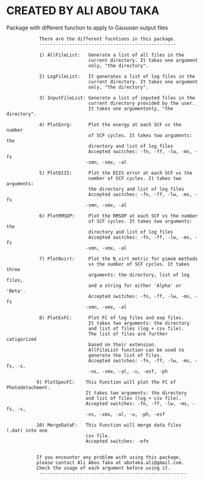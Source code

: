 # CREATED BY ALI ABOU TAKA
Package with different function to apply to Gaussian output files

                There are the different fucntions in this package.
                --------------------------------------------------

                1) AllFileList:   Generate a list of all files in the
                                  current directory. It takes one argument
                                  only, "the directory".

                2) LogFileList:   It generates a list of log files in the
                                  current directory. It takes one argument
                                  only, "the directory".

                3) InputFileList: Generate a list of inputed files in the
                                  current directory provided by the user.
                                  It takes one argumentonly, "the directory".

                4) PlotEnrg:      Plot the energy at each SCF vs the number
                                  of SCF cycles. It takes two arguments: the
                                  directory and list of log files
                                  Accepted switches: -fn, -ff, -lw, -ms, -fs
                                 -xmn, -xmx, -al

                5) PlotDIIS:      Plot the DIIS error at each SCF vs the
                                  number of SCF cycles. It takes two arguments:
                                  the directory and list of log files
                                  Accepted switches: -fn, -ff, -lw, -ms, -fs
                                 -xmn, -xmx, -al

                6) PlotRMSDP:     Plot the RMSDP at each SCF vs the number
                                  of SCF cycles. It takes two arguments: the
                                  directory and list of log files
                                  Accepted switches: -fn, -ff, -lw, -ms, -fs
                                 -xmn, -xmx, -al

                7) PlotNvirt:     Plot the N_virt metric for pimom methods
                                  vs the number of SCF cycles. It takes three
                                  arguments: the directory, list of log files,
                                  and a string for either 'Alpha' or 'Beta'.
                                  Accepted switches: -fn, -ff, -lw, -ms, -fs
                                 -xmn, -xmx, -al

                8) PlotExFC:      Plot FC of log files and exp files.
                                  It takes two arguments: the directory
                                  and list of files (log + csv file).
                                  The list of files are further catigorized
                                  based on their extension.
                                  AllFileList function can be used to
                                  generate the list of files.
                                  Accepted switches: -fn, -ff, -lw, -ms, -fs, -s,
                                  -ns, -xmx, -al, -u, -esf, -ph                                  

               9) PlotSpecFC:    This Function will plot the FC of Photodetachment.
                                 It takes two arguments: the directory
                                 and list of files (log + csv file).
                                 Accepted switches: -fn, -ff, -lw, -ms, -fs, -s,
                                 -ns, -xmx, -al, -u, -ph, -esf

               10) MergeDataF:   This Function will merge data files (.dat) into one
                                 csv file.
                                 Accepted switches: -efn


               If you encounter any problem with using this package,
               please contact Ali Abou Taka at abotaka.ali@gmail.com.
               Check the usage of each argument before using it.
                ------------------------------------------------------

